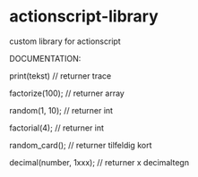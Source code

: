 # actionscript-library
custom library for actionscript

DOCUMENTATION:

print(tekst) // returner trace

factorize(100); // returner array

random(1, 10); // returner int

factorial(4); // returner int

random_card(); // returner tilfeldig kort

decimal(number, 1xxx); // returner x decimaltegn